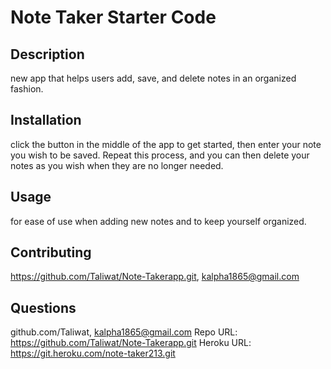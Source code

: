 # Note Taker Starter Code
<!-- Write up quick README showing functionality of app, including ALL links for video etc. as well as screenshot (don't forget this time!) -->


## Description
new app that helps users add, save, and delete notes in an organized fashion.

## Installation
click the button in the middle of the app to get started, then enter your note you wish to be saved.  Repeat this process, and you can then delete your notes as you wish when they are no longer needed.

## Usage
for ease of use when adding new notes and to keep yourself organized.



## Contributing
https://github.com/Taliwat/Note-Takerapp.git, kalpha1865@gmail.com

## Questions
github.com/Taliwat, kalpha1865@gmail.com
Repo URL: https://github.com/Taliwat/Note-Takerapp.git
Heroku URL: https://git.heroku.com/note-taker213.git

